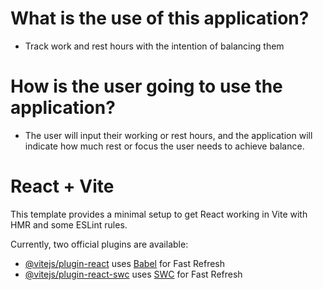 # What is the use of this application? 

 - Track work and rest hours with the intention of balancing them

# How is the user going to use the application?
 - The user will input their working or rest hours, and the application will indicate how much rest or focus the user needs to achieve balance.


# React + Vite

This template provides a minimal setup to get React working in Vite with HMR and some ESLint rules.

Currently, two official plugins are available:

- [@vitejs/plugin-react](https://github.com/vitejs/vite-plugin-react/blob/main/packages/plugin-react/README.md) uses [Babel](https://babeljs.io/) for Fast Refresh
- [@vitejs/plugin-react-swc](https://github.com/vitejs/vite-plugin-react-swc) uses [SWC](https://swc.rs/) for Fast Refresh
